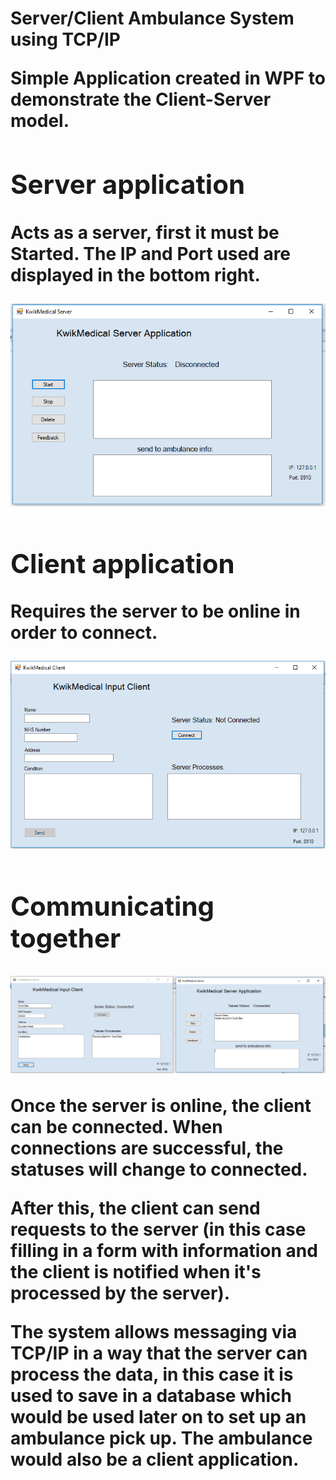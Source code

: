 <h1>Server/Client Ambulance System using TCP/IP<h/1>

Simple Application created in WPF to demonstrate the Client-Server model.

<h2>Server application</h2>

Acts as a server, first it must be Started. The IP and Port used are displayed in the bottom right.

<img src="images/serverOff.PNG">

<h2>Client application</h2>

Requires the server to be online in order to connect.

<img src="images/clientOff.PNG"> 

<h2>Communicating together</h2>

<img src="images/communication.PNG"> 


Once the server is online, the client can be connected. When connections are successful, the statuses will change to connected.

After this, the client can send requests to the server (in this case filling in a form with information and the client is notified when it's processed by the server). 

The system allows messaging via TCP/IP in a way that the server can process the data, in this case it is used to save in a database which would be used later on to set up an ambulance pick up. The ambulance would also be a client application.



